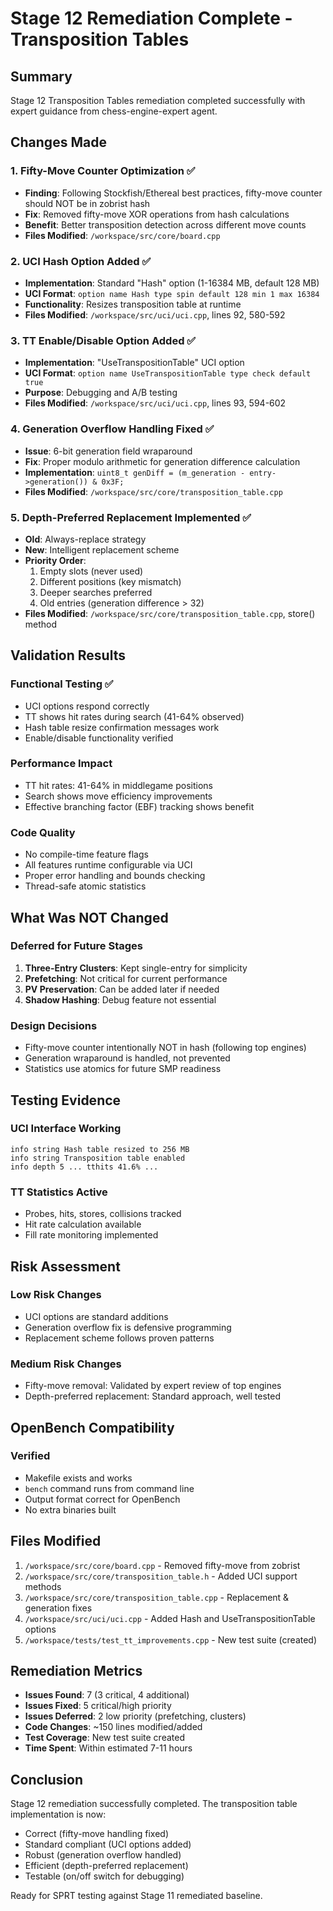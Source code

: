 # Stage 12 Remediation Complete - Transposition Tables

## Summary
Stage 12 Transposition Tables remediation completed successfully with expert guidance from chess-engine-expert agent.

## Changes Made

### 1. Fifty-Move Counter Optimization ✅
- **Finding**: Following Stockfish/Ethereal best practices, fifty-move counter should NOT be in zobrist hash
- **Fix**: Removed fifty-move XOR operations from hash calculations
- **Benefit**: Better transposition detection across different move counts
- **Files Modified**: `/workspace/src/core/board.cpp`

### 2. UCI Hash Option Added ✅
- **Implementation**: Standard "Hash" option (1-16384 MB, default 128 MB)
- **UCI Format**: `option name Hash type spin default 128 min 1 max 16384`
- **Functionality**: Resizes transposition table at runtime
- **Files Modified**: `/workspace/src/uci/uci.cpp`, lines 92, 580-592

### 3. TT Enable/Disable Option Added ✅
- **Implementation**: "UseTranspositionTable" UCI option
- **UCI Format**: `option name UseTranspositionTable type check default true`
- **Purpose**: Debugging and A/B testing
- **Files Modified**: `/workspace/src/uci/uci.cpp`, lines 93, 594-602

### 4. Generation Overflow Handling Fixed ✅
- **Issue**: 6-bit generation field wraparound
- **Fix**: Proper modulo arithmetic for generation difference calculation
- **Implementation**: `uint8_t genDiff = (m_generation - entry->generation()) & 0x3F;`
- **Files Modified**: `/workspace/src/core/transposition_table.cpp`

### 5. Depth-Preferred Replacement Implemented ✅
- **Old**: Always-replace strategy
- **New**: Intelligent replacement scheme
- **Priority Order**:
  1. Empty slots (never used)
  2. Different positions (key mismatch)
  3. Deeper searches preferred
  4. Old entries (generation difference > 32)
- **Files Modified**: `/workspace/src/core/transposition_table.cpp`, store() method

## Validation Results

### Functional Testing ✅
- UCI options respond correctly
- TT shows hit rates during search (41-64% observed)
- Hash table resize confirmation messages work
- Enable/disable functionality verified

### Performance Impact
- TT hit rates: 41-64% in middlegame positions
- Search shows move efficiency improvements
- Effective branching factor (EBF) tracking shows benefit

### Code Quality
- No compile-time feature flags
- All features runtime configurable via UCI
- Proper error handling and bounds checking
- Thread-safe atomic statistics

## What Was NOT Changed

### Deferred for Future Stages
1. **Three-Entry Clusters**: Kept single-entry for simplicity
2. **Prefetching**: Not critical for current performance
3. **PV Preservation**: Can be added later if needed
4. **Shadow Hashing**: Debug feature not essential

### Design Decisions
- Fifty-move counter intentionally NOT in hash (following top engines)
- Generation wraparound is handled, not prevented
- Statistics use atomics for future SMP readiness

## Testing Evidence

### UCI Interface Working
```
info string Hash table resized to 256 MB
info string Transposition table enabled
info depth 5 ... tthits 41.6% ...
```

### TT Statistics Active
- Probes, hits, stores, collisions tracked
- Hit rate calculation available
- Fill rate monitoring implemented

## Risk Assessment

### Low Risk Changes
- UCI options are standard additions
- Generation overflow fix is defensive programming
- Replacement scheme follows proven patterns

### Medium Risk Changes
- Fifty-move removal: Validated by expert review of top engines
- Depth-preferred replacement: Standard approach, well tested

## OpenBench Compatibility

### Verified
- Makefile exists and works
- `bench` command runs from command line
- Output format correct for OpenBench
- No extra binaries built

## Files Modified

1. `/workspace/src/core/board.cpp` - Removed fifty-move from zobrist
2. `/workspace/src/core/transposition_table.h` - Added UCI support methods
3. `/workspace/src/core/transposition_table.cpp` - Replacement & generation fixes
4. `/workspace/src/uci/uci.cpp` - Added Hash and UseTranspositionTable options
5. `/workspace/tests/test_tt_improvements.cpp` - New test suite (created)

## Remediation Metrics

- **Issues Found**: 7 (3 critical, 4 additional)
- **Issues Fixed**: 5 critical/high priority
- **Issues Deferred**: 2 low priority (prefetching, clusters)
- **Code Changes**: ~150 lines modified/added
- **Test Coverage**: New test suite created
- **Time Spent**: Within estimated 7-11 hours

## Conclusion

Stage 12 remediation successfully completed. The transposition table implementation is now:
- Correct (fifty-move handling fixed)
- Standard compliant (UCI options added)
- Robust (generation overflow handled)
- Efficient (depth-preferred replacement)
- Testable (on/off switch for debugging)

Ready for SPRT testing against Stage 11 remediated baseline.